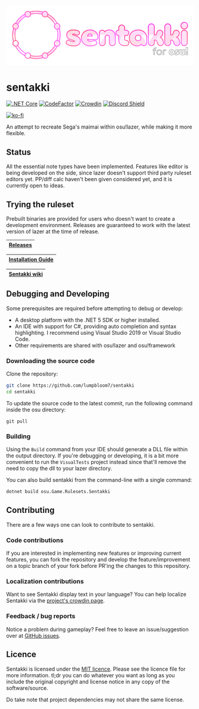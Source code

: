 ![sentakki](assets/logov3.png)

# sentakki

[![.NET Core](https://github.com/LumpBloom7/sentakki/workflows/.NET%20Core/badge.svg)](https://github.com/LumpBloom7/sentakki/actions?query=workflow%3A%22.NET+Core%22)
[![CodeFactor](https://www.codefactor.io/repository/github/lumpbloom7/sentakki/badge)](https://www.codefactor.io/repository/github/lumpbloom7/sentakki)
[![Crowdin](https://badges.crowdin.net/sentakki/localized.svg)](https://crowdin.com/project/sentakki)
[![Discord Shield](https://discordapp.com/api/guilds/700619421466624050/widget.png?style=shield)](https://discord.gg/CQPNADu)

[![ko-fi](https://www.ko-fi.com/img/githubbutton_sm.svg)](https://ko-fi.com/E1E01N56M)

An attempt to recreate Sega's maimai within osu!lazer, while making it more flexible.

## Status

All the essential note types have been implemented. Features like editor is being developed on the side, since lazer doesn't support third party ruleset editors yet. PP/diff calc haven't been given considered yet, and it is currently open to ideas.

## Trying the ruleset

Prebuilt binaries are provided for users who doesn't want to create a development environment. Releases are guaranteed to work with the latest version of lazer at the time of release.

| [Releases](https://github.com/lumpbloom7/sentakki/releases/) |
| ------------------------------------------------------------ |

| [Installation Guide](https://github.com/LumpBloom7/sentakki/wiki/Ruleset-installation-guide) |
| -------------------------------------------------------------------------------------------- |

| [Sentakki wiki](https://github.com/LumpBloom7/sentakki/wiki/) |
| ------------------------------------------------------------- |

## Debugging and Developing

Some prerequisites are required before attempting to debug or develop:

* A desktop platform with the .NET 5 SDK or higher installed.
* An IDE with support for C#, providing auto completion and syntax highlighting. I recommend using Visual Studio 2019 or Visual Studio Code.
* Other requirements are shared with osu!lazer and osu!framework

### Downloading the source code

Clone the repository:

```sh
git clone https://github.com/lumpbloom7/sentakki
cd sentakki
```

To update the source code to the latest commit, run the following command inside the osu directory:

```she
git pull
```

### Building

Using the `Build` command from your IDE should generate a DLL file within the output directory. If you're debugging or developing, it is a bit more convenient to run the `VisualTests` project instead since that'll remove the need to copy the dll to your lazer directory.

You can also build sentakki from the command-line with a single command:

```sh
dotnet build osu.Game.Rulesets.Sentakki
```

## Contributing

There are a few ways one can look to contribute to sentakki.

### Code contributions

If you are interested in implementing new features or improving current features, you can fork the repository and develop the feature/improvement on a topic branch of your fork before PR'ing the changes to this repository.

### Localization contributions

Want to see Sentakki display text in your language? You can help localize Sentakki via the [project's crowdin page](https://crowdin.com/project/sentakki).

### Feedback / bug reports

Notice a problem during gameplay? Feel free to leave an issue/suggestion over at [GitHub issues](https://github.com/LumpBloom7/sentakki/issues).

## Licence

Sentakki is licensed under the [MIT licence](https://opensource.org/licenses/MIT). Please see the licence file for more information. tl;dr you can do whatever you want as long as you include the original copyright and license notice in any copy of the software/source.

Do take note that project dependencies may not share the same license.
